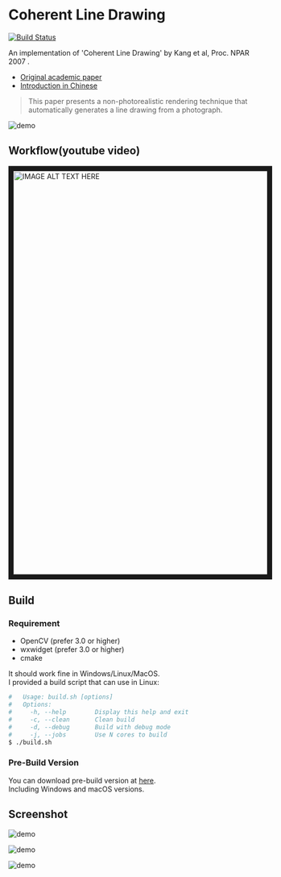 # Coherent Line Drawing

[![Build Status](https://travis-ci.org/SSARCandy/Coherent-Line-Drawing.svg?branch=master)](https://travis-ci.org/SSARCandy/Coherent-Line-Drawing)

An implementation of 'Coherent Line Drawing' by Kang et al, Proc. NPAR 2007 . 

- [Original academic paper](http://citeseerx.ist.psu.edu/viewdoc/download?doi=10.1.1.108.559&rep=rep1&type=pdf)
- [Introduction in Chinese](https://ssarcandy.tw/2017/06/26/Coherent-Line-Drawing/)

> This paper presents a non-photorealistic rendering technique that
automatically generates a line drawing from a photograph.

![demo](./demo/4.JPG)

## Workflow(youtube video)

<a href="http://www.youtube.com/watch?feature=player_embedded&v=48fTXKUTM-8
" target="_blank"><img src="http://img.youtube.com/vi/48fTXKUTM-8/0.jpg" 
alt="IMAGE ALT TEXT HERE" width="800" border="10" /></a>


## Build

### Requirement

- OpenCV (prefer 3.0 or higher)
- wxwidget (prefer 3.0 or higher)
- cmake

It should work fine in Windows/Linux/MacOS.  
I provided a build script that can use in Linux:

```sh
#   Usage: build.sh [options]
#   Options:
#     -h, --help        Display this help and exit
#     -c, --clean       Clean build
#     -d, --debug       Build with debug mode
#     -j, --jobs        Use N cores to build
$ ./build.sh
```

### Pre-Build Version

You can download pre-build version at [here](https://github.com/SSARCandy/Coherent-Line-Drawing/releases).  
Including Windows and macOS versions.

## Screenshot

![demo](./demo/1.JPG)

![demo](./demo/2.JPG)

![demo](./demo/3.JPG)
